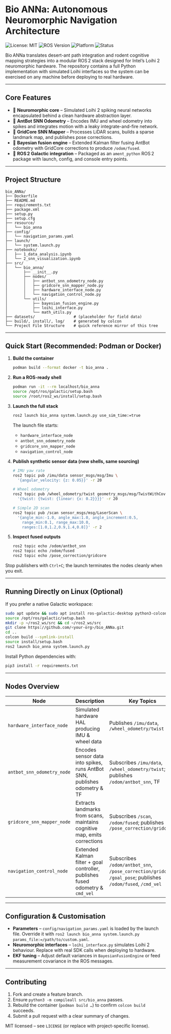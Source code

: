 # Bio ANNa: Autonomous Neuromorphic Navigation Architecture

![License: MIT](https://img.shields.io/badge/License-MIT-blue.svg)
![ROS Version](https://img.shields.io/badge/ROS%202-Galactic-orange.svg)
![Platform](https://img.shields.io/badge/Platform-Intel%20Loihi%202-brightgreen.svg)
![Status](https://img.shields.io/badge/Status-In%20Development-yellow.svg)

Bio ANNa translates desert-ant path integration and rodent cognitive mapping strategies into a modular ROS 2 stack designed for Intel’s Loihi 2 neuromorphic hardware. The repository contains a full Python implementation with simulated Loihi interfaces so the system can be exercised on any machine before deploying to real hardware.

---

## Core Features

- 🧠 **Neuromorphic core** – Simulated Loihi 2 spiking neural networks encapsulated behind a clean hardware abstraction layer.
- 🐜 **AntBot SNN Odometry** – Encodes IMU and wheel odometry into spikes and integrates motion with a leaky integrate-and-fire network.
- 🐀 **GridCore SNN Mapper** – Processes LiDAR scans, builds a sparse landmark map, and publishes pose corrections.
- 🤖 **Bayesian fusion engine** – Extended Kalman filter fusing AntBot odometry with GridCore corrections to produce `/odom/fused`.
- 🚀 **ROS 2 Galactic integration** – Packaged as an `ament_python` ROS 2 package with launch, config, and console entry points.

---

## Project Structure

```
bio_ANNa/
├── Dockerfile
├── README.md
├── requirements.txt
├── package.xml
├── setup.py
├── setup.cfg
├── resource/
│   └── bio_anna
├── config/
│   └── navigation_params.yaml
├── launch/
│   └── system.launch.py
├── notebooks/
│   ├── 1_data_analysis.ipynb
│   └── 2_snn_visualization.ipynb
├── src/
│   └── bio_anna/
│       ├── __init__.py
│       ├── nodes/
│       │   ├── antbot_snn_odometry_node.py
│       │   ├── gridcore_snn_mapper_node.py
│       │   ├── hardware_interface_node.py
│       │   └── navigation_control_node.py
│       └── utils/
│           ├── bayesian_fusion_engine.py
│           ├── loihi_interface.py
│           └── math_utils.py
├── datasets/                 # (placeholder for field data)
├── build/, install/, log/    # generated by colcon
└── Project File Structure    # quick reference mirror of this tree
```

---

## Quick Start (Recommended: Podman or Docker)

1. **Build the container**
   ```bash
   podman build --format docker -t bio_anna .
   ```

2. **Run a ROS-ready shell**
   ```bash
   podman run -it --rm localhost/bio_anna
   source /opt/ros/galactic/setup.bash
   source /root/ros2_ws/install/setup.bash
   ```

3. **Launch the full stack**
   ```bash
   ros2 launch bio_anna system.launch.py use_sim_time:=true
   ```
   The launch file starts:
   - `hardware_interface_node`
   - `antbot_snn_odometry_node`
   - `gridcore_snn_mapper_node`
   - `navigation_control_node`

4. **Publish synthetic sensor data (new shells, same sourcing)**
   ```bash
   # IMU yaw rate
   ros2 topic pub /imu/data sensor_msgs/msg/Imu \
     '{angular_velocity: {z: 0.05}}' -r 20

   # Wheel odometry
   ros2 topic pub /wheel_odometry/twist geometry_msgs/msg/TwistWithCovarianceStamped \
     '{twist: {twist: {linear: {x: 0.2}}}}' -r 20

   # Simple 2D scan
   ros2 topic pub /scan sensor_msgs/msg/LaserScan \
     '{angle_min:-1.0, angle_max:1.0, angle_increment:0.5,
       range_min:0.1, range_max:10.0,
       ranges:[1.0,1.2,0.9,1.4,0.8]}' -r 2
   ```

5. **Inspect fused outputs**
   ```bash
   ros2 topic echo /odom/antbot_snn
   ros2 topic echo /odom/fused
   ros2 topic echo /pose_correction/gridcore
   ```

Stop publishers with `Ctrl+C`; the launch terminates the nodes cleanly when you exit.

---

## Running Directly on Linux (Optional)

If you prefer a native Galactic workspace:

```bash
sudo apt update && sudo apt install ros-galactic-desktop python3-colcon-common-extensions
source /opt/ros/galactic/setup.bash
mkdir -p ~/ros2_ws/src && cd ~/ros2_ws/src
git clone https://github.com/<your-org>/bio_ANNa.git
cd ..
colcon build --symlink-install
source install/setup.bash
ros2 launch bio_anna system.launch.py
```

Install Python dependencies with:
```bash
pip3 install -r requirements.txt
```

---

## Nodes Overview

| Node | Description | Key Topics |
| --- | --- | --- |
| `hardware_interface_node` | Simulated hardware HAL producing IMU & wheel data | Publishes `/imu/data`, `/wheel_odometry/twist` |
| `antbot_snn_odometry_node` | Encodes sensor data into spikes, runs AntBot SNN, publishes odometry & TF | Subscribes `/imu/data`, `/wheel_odometry/twist`; publishes `/odom/antbot_snn`, TF |
| `gridcore_snn_mapper_node` | Extracts landmarks from scans, maintains cognitive map, emits corrections | Subscribes `/scan`, `/odom/fused`; publishes `/pose_correction/gridcore` |
| `navigation_control_node` | Extended Kalman filter + goal controller, publishes fused odometry & `cmd_vel` | Subscribes `/odom/antbot_snn`, `/pose_correction/gridcore`, `/goal_pose`; publishes `/odom/fused`, `/cmd_vel` |

---

## Configuration & Customisation

- **Parameters** – `config/navigation_params.yaml` is loaded by the launch file. Override it with `ros2 launch bio_anna system.launch.py params_file:=/path/to/custom.yaml`.
- **Neuromorphic interfaces** – `loihi_interface.py` simulates Loihi 2 behaviour. Replace with real SDK calls when deploying to hardware.
- **EKF tuning** – Adjust default variances in `BayesianFusionEngine` or feed measurement covariance in the ROS messages.

---

## Contributing

1. Fork and create a feature branch.
2. Ensure `python3 -m compileall src/bio_anna` passes.
3. Rebuild the container (`podman build …`) to confirm `colcon build` succeeds.
4. Submit a pull request with a clear summary of changes.

MIT licensed – see `LICENSE` (or replace with project-specific license).
